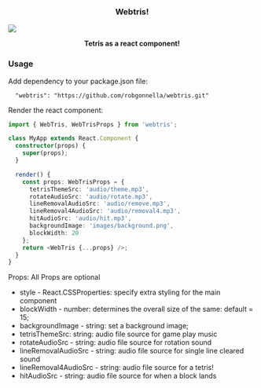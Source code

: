 ### <p style="text-align: center;">Webtris!</p>

![](./static/resources/tetris-icon2.png)

**<p style="text-align: center;">Tetris as a react component!</p>**

### Usage

Add dependency to your package.json file:

```
  "webtris": "https://github.com/robgonnella/webtris.git"
```

Render the react component:

```ts
import { WebTris, WebTrisProps } from 'webtris';

class MyApp extends React.Component {
  constructor(props) {
    super(props);
  }

  render() {
    const props: WebTrisProps = {
      tetrisThemeSrc: 'audio/theme.mp3',
      rotateAudioSrc: 'audio/rotate.mp3',
      lineRemovalAudioSrc: 'audio/remove.mp3',
      lineRemoval4AudioSrc: 'audio/removal4.mp3',
      hitAudioSrc: 'audio/hit.mp3',
      backgroundImage: 'images/background.png',
      blockWidth: 20
    };
    return <WebTris {...props} />;
  }
}
```

Props: All Props are optional
- style - React.CSSProperties: specify extra styling for the main component
- blockWidth - number: determines the overall size of the same: default = 15;
- backgroundImage - string: set a background image;
- tetrisThemeSrc: string: audio file source for game play music
- rotateAudioSrc - string: audio file source for rotation sound
- lineRemovalAudioSrc - string: audio file source for single line cleared sound
- lineRemoval4AudioSrc - string: audio file source for a tetris!
- hitAudioSrc - string: audio file source for when a block lands
